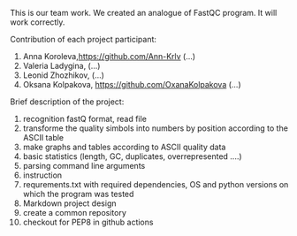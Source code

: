 This is our team work. We created an analogue of FastQC program. It will work correctly.

Сontribution of each project participant:
1) Anna Koroleva,https://github.com/Ann-Krlv (...)
2) Valeria Ladygina, (...)
3) Leonid Zhozhikov, (...)
4) Oksana Kolpakova, https://github.com/OxanaKolpakova (...)

Brief description of the project: 
1) recognition fastQ format, read file
2) transforme the quality simbols into numbers by position according to the ASCII table
3) make graphs and tables according to ASCII quality data
4) basic statistics (length, GC, duplicates, overrepresented ....)
5) parsing command line arguments
6) instruction 
7) requrements.txt with required dependencies, OS and python versions on which the program was tested
8) Markdown project design 
9) create a common repository
10) checkout for PEP8 in github actions
